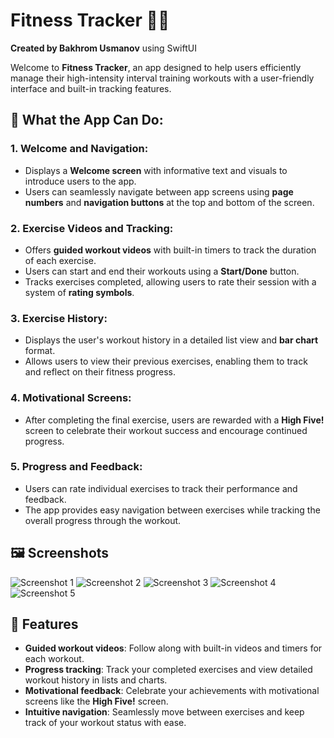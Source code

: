 # Fitness Tracker 🏋️‍♂️
**Created by Bakhrom Usmanov** using SwiftUI

Welcome to **Fitness Tracker**, an app designed to help users efficiently manage their high-intensity interval training workouts with a user-friendly interface and built-in tracking features.

## 📱 What the App Can Do:

### 1. **Welcome and Navigation**:
   - Displays a **Welcome screen** with informative text and visuals to introduce users to the app.
   - Users can seamlessly navigate between app screens using **page numbers** and **navigation buttons** at the top and bottom of the screen.

### 2. **Exercise Videos and Tracking**:
   - Offers **guided workout videos** with built-in timers to track the duration of each exercise.
   - Users can start and end their workouts using a **Start/Done** button.
   - Tracks exercises completed, allowing users to rate their session with a system of **rating symbols**.

### 3. **Exercise History**:
   - Displays the user's workout history in a detailed list view and **bar chart** format.
   - Allows users to view their previous exercises, enabling them to track and reflect on their fitness progress.

### 4. **Motivational Screens**:
   - After completing the final exercise, users are rewarded with a **High Five!** screen to celebrate their workout success and encourage continued progress.

### 5. **Progress and Feedback**:
   - Users can rate individual exercises to track their performance and feedback.
   - The app provides easy navigation between exercises while tracking the overall progress through the workout.

## 🖼️ Screenshots

![Screenshot 1](Simulator%20Screenshot%20-%201.png)
![Screenshot 2](Simulator%20Screenshot%20-%202.png)
![Screenshot 3](Simulator%20Screenshot%20-%203.png)
![Screenshot 4](Simulator%20Screenshot%20-%204.png)
![Screenshot 5](Simulator%20Screenshot%20-%205.png)

## 🚀 Features
- **Guided workout videos**: Follow along with built-in videos and timers for each workout.
- **Progress tracking**: Track your completed exercises and view detailed workout history in lists and charts.
- **Motivational feedback**: Celebrate your achievements with motivational screens like the **High Five!** screen.
- **Intuitive navigation**: Seamlessly move between exercises and keep track of your workout status with ease.
